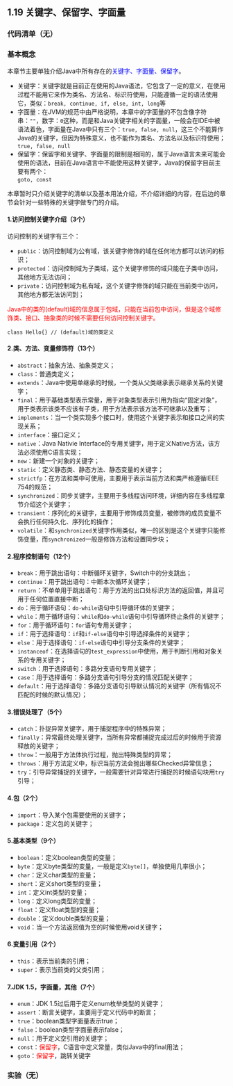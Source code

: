 ## 1.19 关键字、保留字、字面量

### __代码清单（无）__

### __基本概念__
本章节主要单独介绍Java中所有存在的<font style="color:blue">关键字、字面量、保留字</font>。

* 关键字：关键字就是目前正在使用的Java语法，它包含了一定的意义，在使用过程不能用它来作为类名、方法名、标识符使用，只能遵循一定的语法使用它，类似：`break, continue, if, else, int, long`等
* 字面量：在JVM的规范中由严格说明，本章中的字面量的不包含像字符串：`""`，数字：`0`这种，而是和Java关键字相关的字面量，一般会在IDE中被语法着色，字面量在Java中只有三个：`true, false, null`，这三个不能算作Java的关键字，但因为特殊意义，也不能作为类名、方法名以及标识符使用；<br/>
`true, false, null`
* 保留字：保留字和关键字、字面量的限制是相同的，属于Java语言未来可能会使用的语法，目前在Java语言中不能使用这种关键字，Java的保留字目前主要有两个：<br/>
`goto, const`

本章暂时只介绍关键字的清单以及基本用法介绍，不介绍详细的内容，在后边的章节会针对一些特殊的关键字做专门的介绍。

#### __1.访问控制关键字介绍（3个）__
访问控制的关键字有三个：

* `public`：访问控制域为公有域，该关键字修饰的域在任何地方都可以访问的标识；
* `protected`：访问控制域为子类域，这个关键字修饰的域只能在子类中访问，其他地方无法访问；
* `private`：访问控制域为私有域，这个关键字修饰的域只能在当前类中访问，其他地方都无法访问到；

<font style="color:red">Java中的类的(default)域的信息属于包域，只能在当前包中访问，但是这个域修饰类、接口、抽象类的时候不需要任何访问控制关键字。</font>

	class Hello{} // (default)域的类定义

#### __2.类、方法、变量修饰符（13个）__

* `abstract`：抽象方法、抽象类定义；
* `class`：普通类定义；
* `extends`：Java中使用单继承的时候，一个类从父类继承表示继承关系的关键字；
* `final`：用于基础类型表示常量，用于对象类型表示引用为指向“固定对象”，用于类表示该类不应该有子类，用于方法表示该方法不可继承以及重写；
* `implements`：当一个类实现多个接口时，使用这个关键字表示和接口之间的实现关系；
* `interface`：接口定义；
* `native`：Java Nativie Interface的专用关键字，用于定义Native方法，该方法必须使用C语言实现；
* `new`：新建一个对象的关键字；
* `static`：定义静态类、静态方法、静态变量的关键字；
* `strictfp`：在方法和类中可使用，主要用于表示当前方法和类严格遵循IEEE 754的规范；
* `synchronized`：同步关键字，主要用于多线程访问环境，详细内容在多线程章节介绍这个关键字；
* `transient`：序列化的关键字，主要用于修饰成员变量，被修饰的成员变量不会执行任何持久化、序列化的操作；
* `volatile`：和`synchronized`关键字作用类似，唯一的区别是这个关键字只能修饰变量，而`synchronized`一般是修饰方法和设置同步块；

#### __2.程序控制语句（12个）__

* `break`：用于跳出语句：中断循环关键字，Switch中的分支跳出；
* `continue`：用于跳出语句：中断本次循环关键字；
* `return`：不单单用于跳出语句：用于方法的出口处标识方法的返回值，并且可用于任何位置直接中断；
* `do`：用于循环语句：`do-while`语句中引导循环体的关键字；
* `while`：用于循环语句：`while`和`do-while`语句中引导循环终止条件的关键字；
* `for`：用于循环语句：`for`语句专用关键字；
* `if`：用于选择语句：`if`和`if-else`语句中引导选择条件的关键字；
* `else`：用于选择语句：`if-else`语句中引导分支条件的关键字；
* `instanceof`：在选择语句的`test_expression`中使用，用于判断引用和对象关系的专用关键字；
* `switch`：用于选择语句：多路分支语句专用关键字；
* `case`：用于选择语句：多路分支语句引导分支的情况匹配关键字；
* `default`：用于选择语句：多路分支语句引导默认情况的关键字（所有情况不匹配的时候的默认情况）；

#### __3.错误处理了（5个）__

* `catch`：扑捉异常关键字，用于捕捉程序中的特殊异常；
* `finally`：异常最终处理关键字，当所有异常都捕捉完成过后的时候用于资源释放的关键字；
* `throw`：一般用于方法体执行过程，抛出特殊类型的异常；
* `throws`：用于方法定义中，标识当前方法会抛出哪些Checked异常信息；
* `try`：引导异常捕捉的关键字，一般需要针对异常进行捕捉的时候语句块用`try`引导；

#### __4.包（2个）__

* `import`：导入某个包需要使用的关键字；
* `package`：定义包的关键字；

#### __5.基本类型（9个）__

* `boolean`：定义boolean类型的变量；
* `byte`：定义byte类型的变量，一般是定义`byte[]`，单独使用几率很小；
* `char`：定义char类型的变量；
* `short`：定义short类型的变量；
* `int`：定义int类型的变量；
* `long`：定义long类型的变量；
* `float`：定义float类型的变量；
* `double`：定义double类型的变量；
* `void`：当一个方法返回值为空的时候使用void关键字；

#### __6.变量引用（2个）__

* `this`：表示当前类的引用；
* `super`：表示当前类的父类引用；

#### __7.JDK 1.5，字面量，其他（7个）__

* `enum`：JDK 1.5过后用于定义enum枚举类型的关键字；
* `assert`：断言关键字，主要用于定义代码中的断言；
* `true`：boolean类型字面量表示true；
* `false`：boolean类型字面量表示false；
* `null`：用于定义空引用的关键字；
* `const`：<font style="color:red">保留字</font>，C语言中定义常量，类似Java中的final用法；
* `goto`：<font style="color:red">保留字</font>，跳转关键字

### __实验（无）__